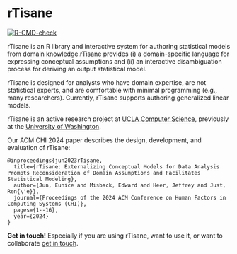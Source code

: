 # rTisane
<!-- badges: start -->
[![R-CMD-check](https://github.com/emjun/rTisane/actions/workflows/R-CMD-check.yaml/badge.svg)](https://github.com/emjun/rTisane/actions/workflows/R-CMD-check.yaml)
<!-- badges: end -->

rTisane is an R library and interactive system for authoring statistical models from domain knowledge.rTisane provides (i) a domain-specific language for expressing conceptual assumptions and (ii) an interactive disambiguation process for deriving an output statistical model. 

rTisane is designed for analysts who have domain expertise, are not statistical experts, and are comfortable with minimal programming (e.g., many researchers). Currently, rTisane supports authoring generalized linear models. 

rTisane is an active research project at [UCLA Computer Science](https://www.cs.ucla.edu/), previously at the [University of Washington](https://idl.cs.washington.edu/).

Our ACM CHI 2024 paper describes the design, development, and evaluation of rTisane: 
```
@inproceedings{jun2023rTisane,
  title={rTisane: Externalizing Conceptual Models for Data Analysis Prompts Reconsideration of Domain Assumptions and Facilitates Statistical Modeling},
  author={Jun, Eunice and Misback, Edward and Heer, Jeffrey and Just, Ren{\'e}},
  journal={Proceedings of the 2024 ACM Conference on Human Factors in Computing Systems (CHI)},
  pages={1--16},
  year={2024}
}

```

**Get in touch!** Especially if you are using rTisane, want to use it, or want to collaborate [get in touch](mailto:emjun@cs.ucla.edu). 
